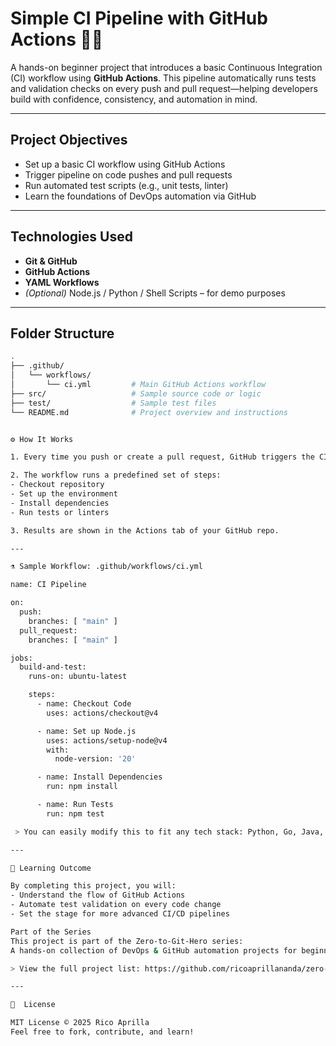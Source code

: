 # Simple CI Pipeline with GitHub Actions 🐜🍃

A hands-on beginner project that introduces a basic Continuous Integration (CI) workflow using **GitHub Actions**. This pipeline automatically runs tests and validation checks on every push and pull request—helping developers build with confidence, consistency, and automation in mind.

---

## Project Objectives

- Set up a basic CI workflow using GitHub Actions
- Trigger pipeline on code pushes and pull requests
- Run automated test scripts (e.g., unit tests, linter)
- Learn the foundations of DevOps automation via GitHub

---

## Technologies Used

- **Git & GitHub**
- **GitHub Actions**
- **YAML Workflows**
- *(Optional)* Node.js / Python / Shell Scripts – for demo purposes

---

## Folder Structure

```bash
.
├── .github/
│   └── workflows/
│       └── ci.yml         # Main GitHub Actions workflow
├── src/                   # Sample source code or logic
├── test/                  # Sample test files
└── README.md              # Project overview and instructions


⚙️ How It Works

1. Every time you push or create a pull request, GitHub triggers the CI workflow.

2. The workflow runs a predefined set of steps:
- Checkout repository
- Set up the environment
- Install dependencies
- Run tests or linters

3. Results are shown in the Actions tab of your GitHub repo.

---

⚗️ Sample Workflow: .github/workflows/ci.yml

name: CI Pipeline

on:
  push:
    branches: [ "main" ]
  pull_request:
    branches: [ "main" ]

jobs:
  build-and-test:
    runs-on: ubuntu-latest

    steps:
      - name: Checkout Code
        uses: actions/checkout@v4

      - name: Set up Node.js
        uses: actions/setup-node@v4
        with:
          node-version: '20'

      - name: Install Dependencies
        run: npm install

      - name: Run Tests
        run: npm test

 > You can easily modify this to fit any tech stack: Python, Go, Java, etc.

---

🐜 Learning Outcome

By completing this project, you will:
- Understand the flow of GitHub Actions
- Automate test validation on every code change
- Set the stage for more advanced CI/CD pipelines

Part of the Series
This project is part of the Zero-to-Git-Hero series:
A hands-on collection of DevOps & GitHub automation projects for beginners.

> View the full project list: https://github.com/ricoaprillananda/zero-to-git-hero

---

🧾  License

MIT License © 2025 Rico Aprilla
Feel free to fork, contribute, and learn! 







